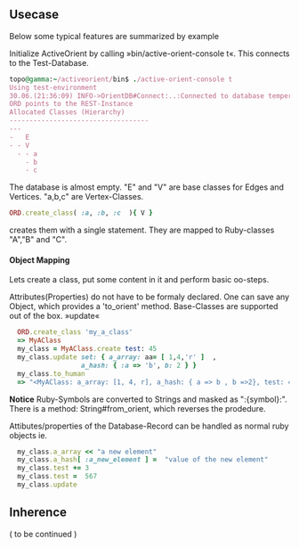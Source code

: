 ## Usecase
Below some typical features are summarized by example

Initialize ActiveOrient by calling »bin/active-orient-console t«.
This connects to the Test-Database.

 ```ruby
 topo@gamma:~/activeorient/bin$ ./active-orient-console t
 Using test-environment
 30.06.(21:36:09) INFO->OrientDB#Connect:..:Connected to database tempera
 ORD points to the REST-Instance
 Allocated Classes (Hierarchy)
 -----------------------------------
 ---
 -   E
 - - V
   - - a
     - b
     - c

```
The database is almost empty. "E" and "V" are base classes for Edges and Vertices.
"a,b,c" are Vertex-Classes. 
```ruby
ORD.create_class( :a, :b, :c  ){ V } 
```
creates them with a single statement. They are mapped to Ruby-classes "A","B" and "C". 

#### Object Mapping
Lets create a class, put some content in it and perform basic oo-steps.

Attributes(Properties) do not have to be formaly declared. One can save any Object, which
provides a 'to_orient' method. Base-Classes are supported out of the box.
»update«  

``` ruby
  ORD.create_class 'my_a_class'
  => MyAClass
  my_class = MyAClass.create test: 45
  my_class.update set: { a_array: aa= [ 1,4,'r' ]  , 
                  a_hash: { :a => 'b', b: 2 } }
  my_class.to_human
  => "<MyAClass: a_array: [1, 4, r], a_hash: { a => b , b =>2}, test: 45>" 

```
**Notice** Ruby-Symbols are converted to Strings and masked as ":{symbol}:".
There is a method: String#from_orient, which reverses the prodedure.

Attibutes/properties of the Database-Record  can be handled as normal ruby objects ie.
 
``` ruby
  my_class.a_array << "a new element"
  my_class.a_hash[ :a_new_element ] =  "value of the new element"
  my_class.test += 3
  my_class.test =  567
  my_class.update
```

## Inherence

( to be continued )
